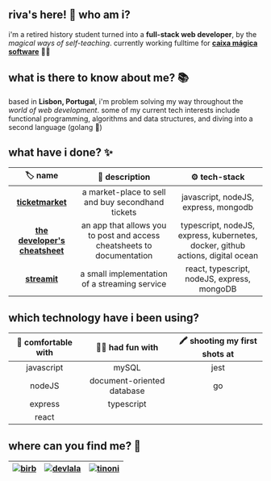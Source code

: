 ## riva's here! 👋 who am i?

i'm a retired history student turned into a **full-stack web developer**, by the *magical ways of self-teaching*. currently working fulltime for **[caixa mágica software](https://caixamagica.pt/)** 🙆‍♀️


## what is there to know about me? 📚

based in **Lisbon, Portugal**, i'm problem solving my way throughout the *world of web development*. some of my current tech interests include functional programming, algorithms and data structures, and diving into a second language (golang 🦦) 

## what have i done? ✨ 


| 🏷️  name  | 📓  description  | ⚙️ tech-stack |
| :---:             |    :----:     |          :---:             |
| **[ticketmarket](https://github.com/rivvarivvs/ticketmarket)** | a market-place to sell and buy secondhand tickets           | javascript, nodeJS, express, mongodb|
| **[the developer's cheatsheet](https://github.com/rivvarivvs/The-Developer-s-Cheatsheet)**           | an app that allows you to post and access cheatsheets to documentation       | typescript, nodeJS, express, kubernetes, docker, github actions, digital ocean             |
| **[streamit](https://github.com/rivvarivvs/streaming-srv)** | a small implementation of a streaming service           | react, typescript, nodeJS, express, mongoDB|


## which technology have i been using?  
| 🧪 comfortable with  | 🤸‍♀️ had fun with  | 🖍️ shooting my first shots at |
| :---:             |    :----:     |          :---:             |
| javascript        | mySQL           | jest                       |
| nodeJS            | document-oriented database       | go                 |
| express           | typescript    |                      |
|  react          |     |                       |

## where can you find me? 💌  

|[![birb](https://user-images.githubusercontent.com/69391587/110664946-cb087d80-81bf-11eb-8fef-7d239d0f790c.png)](https://twitter.com/rivva_a)|[![devlala](https://user-images.githubusercontent.com/69391587/110664943-ca6fe700-81bf-11eb-811a-ce04acac173e.png)](https://dev.to/rivvarivvs)|[![tinoni](https://user-images.githubusercontent.com/69391587/110664921-c5129c80-81bf-11eb-96f9-624b9d0c91b2.png)](mailto:rivvarivvs@gmail.com)|
| :---:             |    :----:     |          :---:         |


